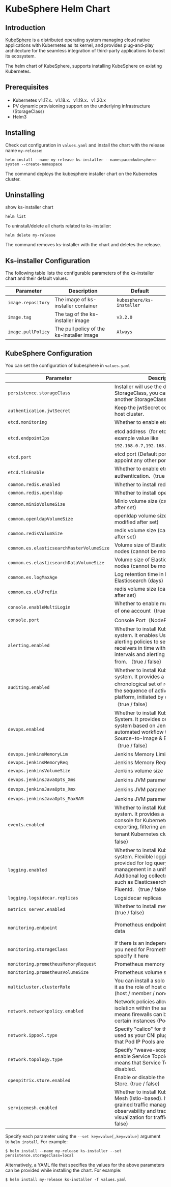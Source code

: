 # KubeSphere Helm Chart

## Introduction

[KubeSphere](https://kubesphere.io/) is a distributed operating system managing cloud native applications with Kubernetes as its kernel, and provides plug-and-play architecture for the seamless integration of third-party applications to boost its ecosystem.

The helm chart of KubeSphere, supports installing KubeSphere on existing Kubernetes.

## Prerequisites

 - Kubernetes v1.17.x、v1.18.x、v1.19.x、v1.20.x
 - PV dynamic provisioning support on the underlying infrastructure (StorageClass)
 - Helm3

## Installing

Check out configuration in `values.yaml` and install the chart with the release name `my-release`:

```console
helm install --name my-release ks-installer --namespace=kubesphere-system --create-namespace
```

The command deploys the kubesphere installer chart on the Kubernetes cluster.

## Uninstalling

show ks-installer chart
```console
helm list 
```

To uninstall/delete all charts related to ks-installer:

```console
helm delete my-release
```

The command removes ks-installer with the chart and deletes the release.

## Ks-installer Configuration

The following table lists the configurable parameters of the ks-installer chart and their default values.

Parameter | Description | Default
--- | --- | ---
`image.repository` | The image of ks-installer container | `kubesphere/ks-installer`
`image.tag` | The tag of the ks-installer image | `v3.2.0`
`image.pullPolicy` | The pull policy of the ks-installer image | `Always`

## KubeSphere Configuration

You can set the configuration of kubesphere in `values.yaml`

Parameter | Description | Default
--- | --- | ---
`persistence.storageClass` | Installer will use the default StorageClass, you can also designate another StorageClass| `""`
`authentication.jwtSecret `| Keep the jwtSecret consistent with the host cluster. | `""`
`etcd.monitoring `| Whether to enable etcd monitoring|`false`
`etcd.endpointIps`|etcd address（for etcd cluster,see an example value like `192.168.0.7,192.168.0.8,192.168.0.9`）|`localhost` 
`etcd.port`|etcd port (Default port: 2379, you can appoint any other port) | `2379` 
`etcd.tlsEnable`|Whether to enable etcd TLS certificate authentication.（true / false）| `true`
`common.redis.enabled`|Whether to install redis|`false`
`common.redis.openldap`|Whether to install openldap|`false`
`common.minioVolumeSize`|Minio volume size (cannot be modified after set)|`20Gi`
`common.openldapVolumeSize`|openldap volume size (cannot be modified after set)|`2Gi`
`common.redisVolumSize`|redis volume size (cannot be modified after set)|`2Gi`
`common.es.elasticsearchMasterVolumeSize`|Volume size of Elasticsearch master nodes (cannot be modified after set)|`4Gi`
`common.es.elasticsearchDataVolumeSize`|Volume size of Elasticsearch data nodes (cannot be modified after set)|`20Gi`
`common.es.logMaxAge`|Log retention time in built-in Elasticsearch (days)|`7`
`common.es.elkPrefix`|redis volume size (cannot be modified after set)|`2Gi`
`console.enableMultiLogin`|Whether to enable multiple point login of one account（true / false）|`false`
`console.port`|Console Port（NodePort）|`30880`
`alerting.enabled`|Whether to install KubeSphere alerting system. It enables Users to customize alerting policies to send messages to receivers in time with different time intervals and alerting levels to choose from. （true / false）|`false`
`auditing.enabled`|Whether to install KubeSphere audit log system. It provides a security-relevant chronological set of records，recording the sequence of activities happened in platform, initiated by different tenants. （true / false）|`false`
`devops.enabled`|Whether to install KubeSphere DevOps System. It provides out-of-box CI/CD system based on Jenkins, and automated workflow tools including Source-to-Image & Binary-to-Image. （true / false） | `false`
`devops.jenkinsMemoryLim`|Jenkins Memory Limit|`2Gi`
`devops.jenkinsMemoryReq`|Jenkins Memory Request|`1500Mi`
`devops.jenkinsVolumeSize`|Jenkins volume size|`8Gi`
`devops.jenkinsJavaOpts_Xms`|Jenkins JVM parameter（Xms）|`512m`
`devops.jenkinsJavaOpts_Xmx`|Jenkins  JVM parameter（Xmx）|`512m`
`devops.jenkinsJavaOpts_MaxRAM`|Jenkins  JVM parameter（MaxRAM）|`2Gi`
`events.enabled`|Whether to install KubeSphere events system. It provides a graphical web console for Kubernetes Events exporting, filtering and alerting in multi-tenant Kubernetes clusters. （true / false）|`false`
`logging.enabled`|Whether to install KubeSphere logging system. Flexible logging functions are provided for log query, collection and management in a unified console. Additional log collectors can be added, such as Elasticsearch, Kafka and Fluentd.  （true / false）|`false`
`logging.logsidecar.replicas`|Logsidecar replicas|`2`
`metrics_server.enabled`|Whether to install metrics_servertrue (true / false)| `false`
`monitoring.endpoint`|Prometheus endpoint to get metrics data|`http://prometheus-operated.kubesphere-monitoring-system.svc:9090`
`monitoring.storageClass`|If there is an independent StorageClass you need for Prometheus, you can specify it here| `""`
`monitoring.prometheusMemoryRequest`|Prometheus memory request|`400Mi`
`monitoring.prometheusVolumeSize`|Prometheus volume size|`20Gi`
`multicluster.clusterRole`|You can install a solo cluster, or specify it as the role of host or member cluster. (host / member / none) |`none`
`network.networkpolicy.enabled` |Network policies allow network isolation within the same cluster, which means firewalls can be set up between certain instances (Pods).  (true / false) |`false`
`network.ippool.type` |Specify "calico" for this field if Calico is used as your CNI plugin. "none" means that Pod IP Pools are disabled.|`none`
`network.topology.type` | Specify "weave-scope" for this field to enable Service Topology. "none" means that Service Topology is disabled.|`none`
`openpitrix.store.enabled `|Enable or disable the KubeSphere App Store. (true / false) |`false`
`servicemesh.enabled`|Whether to install KubeSphere Service Mesh (Istio-based). It provides fine-grained traffic management, observability and tracing, and offer visualization for traffic topology. (true / false) |`false`

Specify each parameter using the `--set key=value[,key=value]` argument to `helm install`. For example:

```console
$ helm install --name my-release ks-installer --set persistence.storageClass=local
```

Alternatively, a YAML file that specifies the values for the above parameters can be provided while installing the chart. For example:

```console
$ helm install my-release ks-installer -f values.yaml
```
